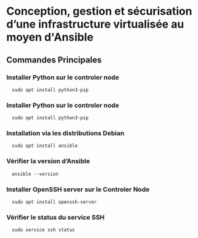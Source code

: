 # Conception, gestion et sécurisation d’une infrastructure virtualisée au moyen d'Ansible
  ## Commandes Principales
   ### Installer Python sur le controler node 
      sudo apt install python3-pip
   ### Installer Python sur le controler node 
      sudo apt install python3-pip
  ### Installation via les distributions Debian
      sudo apt install ansible
  ### Vérifier la version d’Ansible
      ansible --version
  ### Installer OpenSSH server sur le Controler Node 
      sudo apt install openssh-server
  ### Vérifier le status du service SSH
      sudo service ssh status

